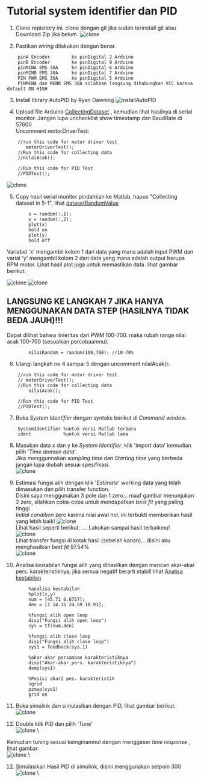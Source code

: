 # Tutorial system identifier dan PID

1. Clone repisitory ini. clone dengan git jika sudah terinstall git atau Download Zip jika belum. 
        ![clone](pics/clone.PNG)


2. Pastikan *wiring* dilakukan dengan benar.
```
    pinA Encoder        ke pinDigital 2 Arduino
    pinB Encoder        ke pinDigital 9 Arduino
    pinMINA EMS 30A     ke pinDigital 6 Arduino
    pinMINB EMS 30A     ke pinDigital 7 Arduino
    PIN PWM EMS 30A     ke pinDigital 5 Arduino
    PINMENA dan MENB EMS 30A silahkan langsung dihubungkan VCC karena default ON HIGH

```


3. Install library AutoPID by Ryan Dawning
![installAutoPID](pics/pid.PNG)


4. Upload file Arduino [CollectingDataset](CollectingDataset/CollectingDataset.ino) , kemudian lihat hasilnya di serial monitor. Jangan lupa unchecklist show timestamp dan BaudRate di 57600 \
Uncomment motorDriverTest:
```
    //run this code for motor driver test
       motorDriverTest();
    //Run this code for collecting data
    //nilaiAcak();
    
    //Run this code for PID Test
    //PIDTest();
```
![clone](pics/serialMonitor.PNG)


5. Copy hasil serial monitor pindahkan ke Matlab, hapus "Collecting dataset in 5-1", lihat [datasetRandomValue](matlab/datasetRandomValue.m)
```
        x = random(:,1);
        y = random(:,2);
        plot(x) 
        hold on 
        plot(y)
        hold off
```
Variabel 'x' mengambil kolom 1 dari data yang mana adalah input PWM dan varial 'y' mengambil kolom 2  dari data yang mana adalah output berupa RPM motor. Lihat hasil plot juga untuk memastikan data. lihat gambar berikut:

![clone](pics/datamasuk.PNG)    ![clone](pics/step.PNG) 

## LANGSUNG KE LANGKAH 7 JIKA HANYA MENGGUNAKAN DATA STEP (HASILNYA TIDAK BEDA JAUH)!!!

Dapat dilihat bahwa linieritas dari PWM 100-700. maka rubah range nilai acak 100-700 (sesuaikan percobaanmu):
```
        nilaiRandom = random(100,700); //10-70%
```

6. Ulangi langkah no 4 sampai 5 dengan uncomment nilaiAcak():
```
    //run this code for motor driver test
    // motorDriverTest();
    //Run this code for collecting data
        nilaiAcak();
    
    //Run this code for PID Test
    //PIDTest();
```

7. Buka *System Identifier* dengan syntaks berikut di *Command window*.
```
    SystemIdentifier %untuk versi Matlab terbaru
    ident            %untuk versi Matlab lama
```

8. Masukan data x dan y ke *System Identifier*. klik 'import data' kemudian pilih '*Time domain data*'.\
Jika menggunnakan *sampling time* dan *Starting time* yang berbeda jangan lupa diubah sesuai spesifikasi. \
    ![clone](pics/masukandataSI.PNG)

9. Estimasi fungsi alih dengan klik '*Estimate*' working data yang telah dimasukan dan pilih transfer function. \
Disini saya menggunakan 3 pole dan 1 zero... maaf gambar menunjukan 2 zero, silahkan coba-coba untuk mendapatkan *best fit* yang paling tinggi \
*Initial condition* zero karena nilai awal nol, ini terbukti memberikan hasil yang lebih baik!
![clone](pics/estimate.PNG) \
Lihat hasil seperti berikut: .... Lakukan sampai hasil terbaikmu!\
![clone](pics/hasilestimate.PNG) \
Lihat transfer fungsi di kotak hasil (sebelah kanan)... disini aku menghasilkan *best fit* 97.54%\
![clone](pics/hasilfungsialih.PNG)

10. Analisa kestabilan fungsi alih yang dihasilkan dengan mencari akar-akar pers. karakteristiknya, jika semua negatif berarti stabil! lihat [Analisa kestabilan](matlab/analisaKestabilan.m)
```
        %analisa kestabilan
        %plot(x,y)
        num = [45.71 0.6757];
        den = [1 14.15 24.59 10.93];

        %fungsi alih open loop
        disp("Fungsi alih open loop")
        sys = tf(num,den)

        %fungsi alih close loop
        disp("Fungsi alih close loop")
        sys1 = feedback(sys,1)

        %akar-akar persamaan karakteristiknya
        disp("Akar-akar pers. karakteristiknya")
        damp(sys1)

        %Posisi akar2 pes. karakteristik
        sgrid
        pzmap(sys1)
        grid on
```

11. Buka simulink dan simulasikan dengan PID, lihat gambar berikut:\
![clone](pics/simulink.PNG)

11. Double klik PID dan pilih 'Tune'\
![clone](pics/tunePID.PNG) \

Kemudian tuning sesuai keinginanmu! dengan menggeser *time response* , lihat gambar: \
![clone](pics/tuning.PNG) \

12. Simulasikan Hasil PID di simulink, disini menggunakan setpoin 300
![clone](pics/tuning.PNG) \


